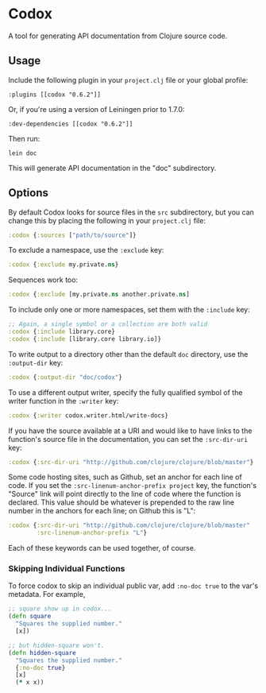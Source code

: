 # Codox

A tool for generating API documentation from Clojure source code.

## Usage

Include the following plugin in your `project.clj` file or your global
profile:

    :plugins [[codox "0.6.2"]]

Or, if you're using a version of Leiningen prior to 1.7.0:

    :dev-dependencies [[codox "0.6.2"]]

Then run:

    lein doc

This will generate API documentation in the "doc" subdirectory.

## Options

By default Codox looks for source files in the `src` subdirectory, but
you can change this by placing the following in your `project.clj`
file:

```clojure
:codox {:sources ["path/to/source"]}
```

To exclude a namespace, use the `:exclude` key:

```clojure
:codox {:exclude my.private.ns}
```

Sequences work too:

```clojure
:codox {:exclude [my.private.ns another.private.ns]
```

To include only one or more namespaces, set them with the `:include` key:

```clojure
;; Again, a single symbol or a collection are both valid
:codox {:include library.core}
:codox {:include [library.core library.io]}
```

To write output to a directory other than the default `doc` directory, use the
`:output-dir` key:

```clojure
:codox {:output-dir "doc/codox"}
```

To use a different output writer, specify the fully qualified symbol of the
writer function in the `:writer` key:

```clojure
:codox {:writer codox.writer.html/write-docs}
```

If you have the source available at a URI and would like to have links
to the function's source file in the documentation, you can set the
`:src-dir-uri` key:

```clojure
:codox {:src-dir-uri "http://github.com/clojure/clojure/blob/master"}
```

Some code hosting sites, such as Github, set an anchor for each line
of code. If you set the `:src-linenum-anchor-prefix project` key, the
function's "Source" link will point directly to the line of code where
the function is declared. This value should be whatever is prepended
to the raw line number in the anchors for each line; on Github this is
"L":

```clojure
:codox {:src-dir-uri "http://github.com/clojure/clojure/blob/master"
        :src-linenum-anchor-prefix "L"}
```

Each of these keywords can be used together, of course.

### Skipping Individual Functions

To force codox to skip an individual public var, add `:no-doc true` to the var's metadata. For example,

```clojure
;; square show up in codox...
(defn square
  "Squares the supplied number."
  [x])

;; but hidden-square won't.
(defn hidden-square
  "Squares the supplied number."
  {:no-doc true}
  [x]
  (* x x))
```
